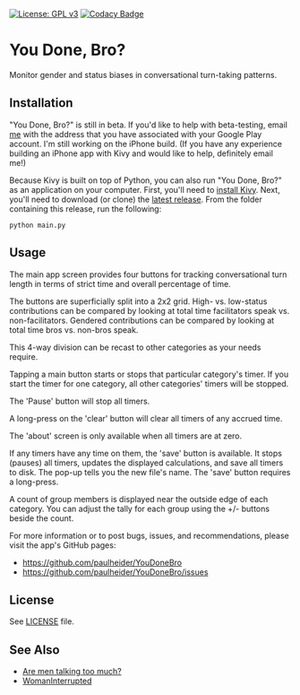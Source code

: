 [![License: GPL v3](https://img.shields.io/badge/License-GPL%20v3-blue.svg)](https://www.gnu.org/licenses/gpl-3.0) [![Codacy Badge](https://api.codacy.com/project/badge/Grade/e8a203b006c5460bb2295c25419d294c)](https://www.codacy.com/app/paulheider/YouDoneBro?utm_source=github.com&amp;utm_medium=referral&amp;utm_content=paulheider/YouDoneBro&amp;utm_campaign=Badge_Grade)

You Done, Bro?
==============

Monitor gender and status biases in conversational turn-taking patterns.

Installation
------------

"You Done, Bro?" is still in beta.  If you'd like to help with beta-testing, email [me](mailto:paul.heider+youdonebro@gmail.com) with the address that you have associated with your Google Play account.  I'm still working on the iPhone build.  (If you have any experience building an iPhone app with Kivy and would like to help, definitely email me!)

Because Kivy is built on top of Python, you can also run "You Done, Bro?" as an application on your computer.  First, you'll need to [install Kivy](https://kivy.org/docs/installation/installation.html#stable-version).  Next, you'll need to download (or clone) the [latest release](https://github.com/paulheider/YouDoneBro/releases).  From the folder containing this release, run the following:

```
python main.py
```

Usage
-----

The main app screen provides four buttons for tracking conversational
turn length in terms of strict time and overall percentage of time.

The buttons are superficially split into a 2x2 grid.  High- vs.
low-status contributions can be compared by looking at total time
facilitators speak vs. non-facilitators.  Gendered contributions can be
compared by looking at total time bros vs. non-bros speak.

This 4-way division can be recast to other categories as your needs
require.

Tapping a main button starts or stops that particular category's timer.
If you start the timer for one category, all other categories' timers
will be stopped.

The 'Pause' button will stop all timers.

A long-press on the 'clear' button will clear all timers of any accrued
time.

The 'about' screen is only available when all timers are at zero.

If any timers have any time on them, the 'save' button is available.
It stops (pauses) all timers, updates the displayed calculations,
and save all timers to disk.  The pop-up tells you the new file's
name.  The 'save' button requires a long-press.

A count of group members is displayed near the outside edge of each
category.  You can adjust the tally for each group using the +/- buttons
beside the count.

For more information or to post bugs, issues, and recommendations,
please visit the app's GitHub pages:
- https://github.com/paulheider/YouDoneBro
- https://github.com/paulheider/YouDoneBro/issues


License
-------

See [LICENSE](LICENSE) file.

See Also
--------

- [Are men talking too much?](http://arementalkingtoomuch.com/)
- [WomanInterrupted](http://www.womaninterruptedapp.com/)
